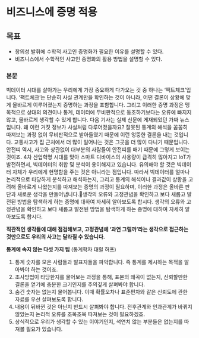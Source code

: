 # 비즈니스에 증명 적용

## 목표

- 창의성 발휘에 수학적 사고인 증명화가 필요한 이유를 설명할 수 있다.
- 비즈니스에서 수학적인 사고인 증명화의 활용 방법을 설명할 수 있다.



### 본문

빅데이터 시대를 살아가는 우리에게 가장 중요하게 다가오는 것 중 하나는 ‘팩트체크’입니다. ‘팩트체크’는 단순히 사실 관계만을 확인하는 것이 아니라, 어떤 결론이 상황에 맞게 올바르게 이루어졌는지 증명하는 과정을 포함합니다. 그리고 이러한 증명 과정은 맹목적으로 상대의 의견이나 통계, 데이터에 무비판적으로 동조하기보다는 오류에 빠지지 않고, 올바르게 생각할 수 있게 합니다.
다음 기사는 실제 신문에 게재되었던 가짜 뉴스입니다. 왜 이런 거짓 정보가 사실처럼 다루어졌을까요?
잘못된 통계의 해석을 꼼꼼히 따져보는 과정 없이 무비판적으로 받아들였기 때문에 이런 엉뚱한 결론을 내는 것입니다.
교통사고가 집 근처에서 더 많이 일어나는 것은 그곳을 더 많이 다니기 때문입니다.
안전띠 역시, 사고와 상관없이 대부분의 사람들이 안전띠를 매기 때문에 그렇게 보이는 것이죠.
4차 산업혁명 시대를 맞아 스마트 디바이스의 사용량이 급격히 많아지고 IoT가 발전하면서, 빅데이터의 취합 및 분석이 용이해지고 있습니다.
유의해야 할 것은 빅데이터 자체가 우리에게 현명함을 주는 것은 아니라는 점입니다.
따라서 빅데이터를 얼마나 논리적으로 타당하게 분석하고 해석하는지, 그리고 통계의 해석이나 결과값이 상황을 고려해 올바르게 나왔는지를 따져보는 증명의 과정이 필요하며, 이러한 과정은 올바른 판단과 새로운 생각을 만들어냅니다.생각의 오류와 고정관념을 확인하고 보다 새롭고 발전된 방법을 탐색하게 하는 증명에 대하여 자세히 알아보도록 합시다.
생각의 오류와 고정관념을 확인하고 보다 새롭고 발전된 방법을 탐색하게 하는 증명에 대하여 자세히 알아보도록 합시다.



**직관적인 생각들에 대해 점검해보고, 고정관념에 ‘과연 그럴까’라는 생각으로 접근하는 것만으로도 우리의 사고는 달라질 수 있습니다.**



**통계에 속지 않는 다섯 가지 팁** (통계학자 대럴 허프)

1. 통계 숫자를 모은 사람들과 발표자들을 파악합니다. 즉 통계를 제시하는 목적을 알아봐야 하는 것이죠.
2. 조사방법이 타당한지를 물어보는 과정을 통해, 표본의 왜곡이 없는지, 신뢰할만한 결론을 얻기에 충분한 크기인지를 주의깊게 살펴봐야 합니다.
3. 숨긴 숫자는 없는지 물어봅니다. 이때 확률오차나 표준편차와 같은 신뢰도에 관한 자료를 우선 살펴보도록 합니다.
4. 내용이 뒤바뀐 것은 아닌지 반드시 살펴봐야 합니다. 전후관계와 인과관계가 바뀌지 않았는지 논리적 오류를 조목조목 따져보는 것이 필요하겠죠.
5. 상식적으로 우리가 생각할 수 있는 이야기인지, 석연치 않는 부분들은 없는지를 따져볼 필요가 있습니다.